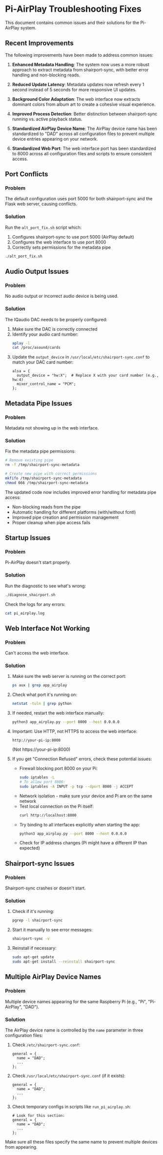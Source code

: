 # Pi-AirPlay Troubleshooting Fixes

This document contains common issues and their solutions for the Pi-AirPlay system.

## Recent Improvements

The following improvements have been made to address common issues:

1. **Enhanced Metadata Handling**: The system now uses a more robust approach to extract metadata from shairport-sync, with better error handling and non-blocking reads.

2. **Reduced Update Latency**: Metadata updates now refresh every 1 second instead of 5 seconds for more responsive UI updates.

3. **Background Color Adaptation**: The web interface now extracts dominant colors from album art to create a cohesive visual experience.

4. **Improved Process Detection**: Better distinction between shairport-sync running vs. active playback status.

5. **Standardized AirPlay Device Name**: The AirPlay device name has been standardized to "DAD" across all configuration files to prevent multiple device entries appearing on your network.

6. **Standardized Web Port**: The web interface port has been standardized to 8000 across all configuration files and scripts to ensure consistent access.

## Port Conflicts

### Problem
The default configuration uses port 5000 for both shairport-sync and the Flask web server, causing conflicts.

### Solution
Run the `alt_port_fix.sh` script which:
1. Configures shairport-sync to use port 5000 (AirPlay default)
2. Configures the web interface to use port 8000
3. Correctly sets permissions for the metadata pipe

```bash
./alt_port_fix.sh
```

## Audio Output Issues

### Problem
No audio output or incorrect audio device is being used.

### Solution
The IQaudio DAC needs to be properly configured:

1. Make sure the DAC is correctly connected
2. Identify your audio card number:
   ```bash
   aplay -l
   cat /proc/asound/cards
   ```
3. Update the `output_device` in `/usr/local/etc/shairport-sync.conf` to match your DAC card number:
   ```
   alsa = {
     output_device = "hw:X";  # Replace X with your card number (e.g., hw:4)
     mixer_control_name = "PCM";
   };
   ```

## Metadata Pipe Issues

### Problem
Metadata not showing up in the web interface.

### Solution
Fix the metadata pipe permissions:

```bash
# Remove existing pipe
rm -f /tmp/shairport-sync-metadata

# Create new pipe with correct permissions
mkfifo /tmp/shairport-sync-metadata
chmod 666 /tmp/shairport-sync-metadata
```

The updated code now includes improved error handling for metadata pipe access:
- Non-blocking reads from the pipe
- Automatic handling for different platforms (with/without fcntl)
- Improved pipe creation and permission management
- Proper cleanup when pipe access fails

## Startup Issues

### Problem
Pi-AirPlay doesn't start properly.

### Solution
Run the diagnostic to see what's wrong:

```bash
./diagnose_shairport.sh
```

Check the logs for any errors:
```bash
cat pi_airplay.log
```

## Web Interface Not Working

### Problem
Can't access the web interface.

### Solution
1. Make sure the web server is running on the correct port:
   ```bash
   ps aux | grep app_airplay
   ```

2. Check what port it's running on:
   ```bash
   netstat -tuln | grep python
   ```

3. If needed, restart the web interface manually:
   ```bash
   python3 app_airplay.py --port 8000 --host 0.0.0.0
   ```

4. Important: Use HTTP, not HTTPS to access the web interface:
   ```
   http://your-pi-ip:8000
   ```
   (Not https://your-pi-ip:8000)

5. If you get "Connection Refused" errors, check these potential issues:
   - Firewall blocking port 8000 on your Pi:
     ```bash
     sudo iptables -L
     # To allow port 8000:
     sudo iptables -A INPUT -p tcp --dport 8000 -j ACCEPT
     ```
   - Network isolation - make sure your device and Pi are on the same network
   - Test local connection on the Pi itself:
     ```bash
     curl http://localhost:8000
     ```
   - Try binding to all interfaces explicitly when starting the app:
     ```bash
     python3 app_airplay.py --port 8000 --host 0.0.0.0
     ```
   - Check for IP address changes (Pi might have a different IP than expected)

## Shairport-sync Issues

### Problem
Shairport-sync crashes or doesn't start.

### Solution
1. Check if it's running:
   ```bash
   pgrep -l shairport-sync
   ```

2. Start it manually to see error messages:
   ```bash
   shairport-sync -v
   ```

3. Reinstall if necessary:
   ```bash
   sudo apt-get update
   sudo apt-get install --reinstall shairport-sync
   ```

## Multiple AirPlay Device Names

### Problem
Multiple device names appearing for the same Raspberry Pi (e.g., "Pi", "Pi-AirPlay", "DAD").

### Solution
The AirPlay device name is controlled by the `name` parameter in three configuration files:

1. Check `/etc/shairport-sync.conf`:
   ```
   general = {
     name = "DAD";
     ...
   };
   ```

2. Check `/usr/local/etc/shairport-sync.conf` (if it exists):
   ```
   general = {
     name = "DAD";
     ...
   };
   ```

3. Check temporary configs in scripts like `run_pi_airplay.sh`:
   ```
   # Look for this section:
   general = {
     name = "DAD";
     ...
   };
   ```

Make sure all these files specify the same name to prevent multiple devices from appearing.